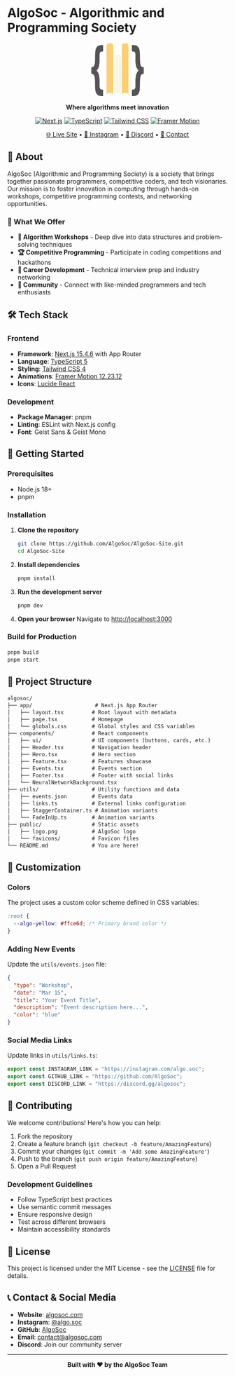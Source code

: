 # AlgoSoc - Algorithmic and Programming Society

<div align="center">
  <img src="public/logo.png" alt="AlgoSoc Logo" width="120" height="120">
  
  **Where algorithms meet innovation**
  
  [![Next.js](https://img.shields.io/badge/Next.js-15.4.6-black?style=for-the-badge&logo=next.js&logoColor=white)](https://nextjs.org/)
  [![TypeScript](https://img.shields.io/badge/TypeScript-5.0-3178C6?style=for-the-badge&logo=typescript&logoColor=white)](https://www.typescriptlang.org/)
  [![Tailwind CSS](https://img.shields.io/badge/Tailwind_CSS-4.0-06B6D4?style=for-the-badge&logo=tailwind-css&logoColor=white)](https://tailwindcss.com/)
  [![Framer Motion](https://img.shields.io/badge/Framer_Motion-12.23.12-0055FF?style=for-the-badge&logo=framer&logoColor=white)](https://www.framer.com/motion/)
  
  [🌐 Live Site](https://algosoc.com) • [📸 Instagram](https://www.instagram.com/algo.soc/) • [💬 Discord](#) • [📧 Contact](#)
</div>

## 📖 About

AlgoSoc (Algorithmic and Programming Society) is a society that brings together passionate programmers, competitive coders, and tech visionaries. Our mission is to foster innovation in computing through hands-on workshops, competitive programming contests, and networking opportunities.

### 🎯 What We Offer

- **🧩 Algorithm Workshops** - Deep dive into data structures and problem-solving techniques
- **🏆 Competitive Programming** - Participate in coding competitions and hackathons
- **🎯 Career Development** - Technical interview prep and industry networking
- **🤝 Community** - Connect with like-minded programmers and tech enthusiasts

## 🛠️ Tech Stack

### Frontend

- **Framework**: [Next.js 15.4.6](https://nextjs.org/) with App Router
- **Language**: [TypeScript 5](https://www.typescriptlang.org/)
- **Styling**: [Tailwind CSS 4](https://tailwindcss.com/)
- **Animations**: [Framer Motion 12.23.12](https://www.framer.com/motion/)
- **Icons**: [Lucide React](https://lucide.dev/)

### Development

- **Package Manager**: pnpm
- **Linting**: ESLint with Next.js config
- **Font**: Geist Sans & Geist Mono

## 🚀 Getting Started

### Prerequisites

- Node.js 18+
- pnpm 

### Installation

1. **Clone the repository**

   ```bash
   git clone https://github.com/AlgoSoc/AlgoSoc-Site.git
   cd AlgoSoc-Site
   ```

2. **Install dependencies**

   ```bash
   pnpm install
   ```

3. **Run the development server**

   ```bash
   pnpm dev
   ```

4. **Open your browser**
   Navigate to [http://localhost:3000](http://localhost:3000)

### Build for Production

```bash
pnpm build
pnpm start
```

## 📁 Project Structure

```
algosoc/
├── app/                    # Next.js App Router
│   ├── layout.tsx         # Root layout with metadata
│   ├── page.tsx           # Homepage
│   └── globals.css        # Global styles and CSS variables
├── components/            # React components
│   ├── ui/                # UI components (buttons, cards, etc.)
│   ├── Header.tsx         # Navigation header
│   ├── Hero.tsx           # Hero section
│   ├── Feature.tsx        # Features showcase
│   ├── Events.tsx         # Events section
│   ├── Footer.tsx         # Footer with social links
│   └── NeuralNetworkBackground.tsx
├── utils/                 # Utility functions and data
│   ├── events.json        # Events data
│   ├── links.ts           # External links configuration
│   ├── StaggerContainer.ts # Animation variants
│   └── FadeInUp.ts        # Animation variants
├── public/                # Static assets
│   ├── logo.png           # AlgoSoc logo
│   └── favicons/          # Favicon files
└── README.md              # You are here!
```

## 🎨 Customization

### Colors

The project uses a custom color scheme defined in CSS variables:

```css
:root {
  --algo-yellow: #ffce6d; /* Primary brand color */
}
```

### Adding New Events

Update the `utils/events.json` file:

```json
{
  "type": "Workshop",
  "date": "Mar 15",
  "title": "Your Event Title",
  "description": "Event description here...",
  "color": "blue"
}
```

### Social Media Links

Update links in `utils/links.ts`:

```typescript
export const INSTAGRAM_LINK = "https://instagram.com/algo.soc";
export const GITHUB_LINK = "https://github.com/AlgoSoc";
export const DISCORD_LINK = "https://discord.gg/algosoc";
```

## 🤝 Contributing

We welcome contributions! Here's how you can help:

1. Fork the repository
2. Create a feature branch (`git checkout -b feature/AmazingFeature`)
3. Commit your changes (`git commit -m 'Add some AmazingFeature'`)
4. Push to the branch (`git push origin feature/AmazingFeature`)
5. Open a Pull Request

### Development Guidelines

- Follow TypeScript best practices
- Use semantic commit messages
- Ensure responsive design
- Test across different browsers
- Maintain accessibility standards

## 📝 License

This project is licensed under the MIT License - see the [LICENSE](LICENSE) file for details.

## 📞 Contact & Social Media

- **Website**: [algosoc.com](https://algosoc.com)
- **Instagram**: [@algo.soc](https://www.instagram.com/algo.soc/)
- **GitHub**: [AlgoSoc](https://github.com/AlgoSoc)
- **Email**: [contact@algosoc.com](mailto:contact@algosoc.com)
- **Discord**: Join our community server

---

<div align="center">
  <p><strong>Built with ❤️ by the AlgoSoc Team</strong></p>
</div>
